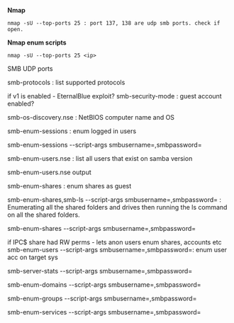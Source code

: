 **Nmap**

```
nmap -sU --top-ports 25 : port 137, 138 are udp smb ports. check if open.
```
**Nmap enum scripts**

```
nmap -sU --top-ports 25 <ip>
```

SMB UDP ports

smb-protocols : list supported protocols

if v1 is enabled - EternalBlue exploit?
smb-security-mode : guest account enabled?

smb-os-discovery.nse : NetBIOS computer name and OS

smb-enum-sessions : enum logged in users

smb-enum-sessions --script-args smbusername=,smbpassword=

smb-enum-users.nse : list all users that exist on samba version

smb-enum-users.nse output

smb-enum-shares : enum shares as guest

smb-enum-shares,smb-ls --script-args smbusername=,smbpassword= : Enumerating all the shared folders and drives then running the ls command on all the shared folders.

smb-enum-shares --script-args smbusername=,smbpassword=

if IPC$ share had RW perms - lets anon users enum shares, accounts etc
smb-enum-users --script-args smbusername=,smbpassword=: enum user acc on target sys

smb-server-stats --script-args smbusername=,smbpassword=

smb-enum-domains --script-args smbusername=,smbpassword=

smb-enum-groups --script-args smbusername=,smbpassword=

smb-enum-services --script-args smbusername=,smbpassword=
```
